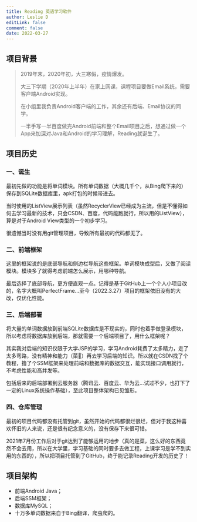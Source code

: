 ```yaml
---
title: Reading 英语学习软件
author: Leslie D
editLink: false
comment: false
date: 2022-03-27
---
```


## 项目背景
> 2019年末，2020年初，大三寒假，疫情爆发。
>
> 大三下学期（2020年上半年）在家上网课，课程项目要做Email系统，需要客户端Android实现。
>
> 在小组里我负责Android客户端的工作，其余还有后端、Email协议的同学。
>
> 一半手写一半百度做完Android前端和整个Email项目之后，想通过做一个App来加深对Java和Android的学习理解，Reading就诞生了。

## 项目历史
### 一、诞生
最初先做的功能是将单词模块。所有单词数据（大概几千个，从Bing爬下来的）保存到SQLite数据库里，apk打包的时候带进去。

当时使用的ListView展示列表（虽然RecyclerView已经成为主流，但是不懂得如何去学习最新的技术，只会CSDN、百度，代码能跑就行，所以用的ListView），算是对于Android View类型的一个初步学习。

很遗憾当时没有用git管理项目，导致所有最初的代码都无了。

### 二、前端框架
这里的框架说的是底部导航和侧边栏导航这些框架。单词模块成型后，又做了阅读模块。模块多了就得考虑前端怎么展示，用哪种导航。

最后选择了底部导航，更方便直观一点。记得是基于GitHub上一个个人小项目改的，名字大概叫PerfectFrame...至今（2022.3.27）项目的框架依旧没有的大改，仅优化性能。

### 三、后端部署
将大量的单词数据放到前端SQLite数据库是不现实的，同时也着手做登录模块，所以考虑将数据库放到后端，那就需要一个后端项目了，用什么框架呢？

其实我对后端的知识仅限于大学JSP的学习，学习Android耗费了太多精力，走了太多弯路，没有精神和能力（菜🐔）再去学习后端的知识。所以就在CSDN找了个教程，撸了个SSM框架来处理前端和数据库的数据交互，能实现接口调用就行，不考虑性能和高并发等。

包括后来的后端部署到云服务器（腾讯云、百度云、华为云...试过不少，也打下了一定的Linux系统操作基础），至此项目整体架构已见雏形。

### 四、仓库管理
最初的项目代码都没有托管到git，虽然开始的代码都很烂很烂，但对于我这种喜欢怀旧的人来说，还是很有纪念意义的，没有保存下来很可惜。

2021年7月份工作后对于git达到了能够运用的地步（真的是菜，这么好的东西竟然不会去用，所以在大学里，学习基础的同时要多去做工程，上课学习是学不到实用的东西的），所以把项目托管到了GitHub，终于能记录Reading开发的历史了！

## 项目架构
- 前端Android Java；
- 后端SSM框架；
- 数据库MySQL；
- 十万多单词数据来自于Bing翻译，爬虫爬的。
